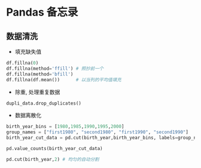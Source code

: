 # Pandas 备忘录

## 数据清洗

- 填充缺失值

```python
df.fillna(0)
df.fillna(method='ffill') # 照抄前一个
df.fillna(method='bfill')
df.fillna(df.mean())      # 以当列的平均值填充
```

- 除重, 处理重复数据

```python
dupli_data.drop_duplicates()
```

- 数据离散化

```python
birth_year_bins = [1980,1985,1990,1995,2000]
group_names = ["first1980", "second1980", "first1990", "second1990"]
birth_year_cut_data = pd.cut(birth_year,birth_year_bins, labels=group_names)

pd.value_counts(birth_year_cut_data)

pd.cut(birth_year,2) # 均匀的自动分割
```